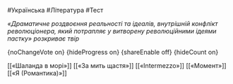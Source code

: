 #Українська #Література #Тест

*«Драматичне роздвоєння реальності та ідеалів, внутрішній конфлікт  революціонера, який потрапляє у витворену революційними ідеями пастку» розкриває твір*

{noChangeVote on}
{hideProgress on}
{shareEnable off}
{hideCount on}

[[«Шаланда в морі»]]
[[«За мить щастя»]]
[[«Intermezzo»]]
[[«Момент»]]
[[«Я (Романтика)»]]
